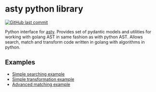 # asty python library

[![GitHub last commit](https://img.shields.io/github/last-commit/asty-org/asty)](https://github.com/asty-org/asty)

Python interface for [asty](https://github.com/asty-org/asty). 
Provides set of pydantic models and utilities for working with golang AST 
in same fashion as with python AST. Allows search, match and transform code
written in golang with algorithms in python.

## Examples

 - [Simple searching example](https://github.com/asty-org/asty-python/tree/main/examples/simple_match)
 - [Simple transformation example](https://github.com/asty-org/asty-python/tree/main/examples/simple_transform)
 - [Advanced matching example](https://github.com/asty-org/asty-python/tree/main/examples/advanced_match)
